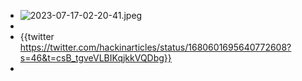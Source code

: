 - ![2023-07-17-02-20-41.jpeg](../assets/2023-07-17-02-20-41.jpeg)
-
- {{twitter https://twitter.com/hackinarticles/status/1680601695640772608?s=46&t=csB_tgveVLBIKqjkkVQDbg}}
-